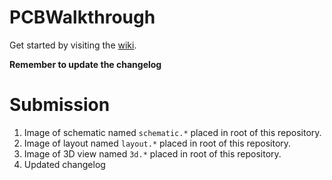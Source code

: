 # PCBWalkthrough

Get started by visiting the [wiki](https://github.com/ECE-196/PCBWalkthrough/wiki).

**Remember to update the changelog**

# Submission

1. Image of schematic named `schematic.*` placed in root of this repository.
1. Image of layout named `layout.*` placed in root of this repository.
1. Image of 3D view named `3d.*` placed in root of this repository.
1. Updated changelog
